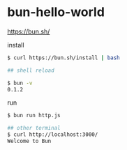# bun-hello-world

https://bun.sh/

install

```sh
$ curl https://bun.sh/install | bash

## shell reload

$ bun -v
0.1.2
```

run

```sh
$ bun run http.js 

## other terminal
$ curl http://localhost:3000/
Welcome to Bun
```

